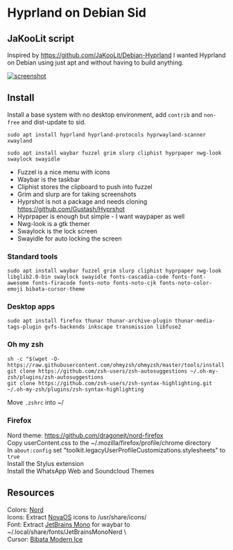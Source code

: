 # Hyprland on Debian Sid
## JaKooLit script
Inspired by https://github.com/JaKooLit/Debian-Hyprland I wanted Hyprland on Debian using just apt and without having to build anything.

[![screenshot](https://imghost.lol/screenshots/2024-08-21-011113_hyprshot.png)](https://imghost.lol/screenshots/2024-08-21-011113_hyprshot.png)

## Install
Install a base system with no desktop environment, add `contrib` and `non-free` and dist-update to sid.

`sudo apt install hyprland hyprland-protocols hyprwayland-scanner xwayland`

`sudo apt install waybar fuzzel grim slurp cliphist hyprpaper nwg-look swaylock swayidle`

- Fuzzel is a nice menu with icons
- Waybar is the taskbar
- Cliphist stores the clipboard to push into fuzzel
- Grim and slurp are for taking screenshots
- Hyprshot is not a package and needs cloning https://github.com/Gustash/Hyprshot
- Hyprpaper is enough but simple - I want waypaper as well
- Nwg-look is a gtk themer
- Swaylock is the lock screen
- Swayidle for auto locking the screen

### Standard tools
`sudo apt install waybar fuzzel grim slurp cliphist hyprpaper nwg-look libglib2.0-bin swaylock swayidle fonts-cascadia-code fonts-font-awesome fonts-firacode fonts-noto fonts-noto-cjk fonts-noto-color-emoji bibata-cursor-theme`

### Desktop apps
`sudo apt install firefox thunar thunar-archive-plugin thunar-media-tags-plugin gvfs-backends inkscape transmission libfuse2`

### Oh my zsh
```
sh -c "$(wget -O- https://raw.githubusercontent.com/ohmyzsh/ohmyzsh/master/tools/install.sh)" 
git clone https://github.com/zsh-users/zsh-autosuggestions ~/.oh-my-zsh/plugins/zsh-autosuggestions
git clone https://github.com/zsh-users/zsh-syntax-highlighting.git ~/.oh-my-zsh/plugins/zsh-syntax-highlighting
```

Move `.zshrc` into ~/

### Firefox
Nord theme: https://github.com/dragonejt/nord-firefox \
Copy userContent.css to the ~/.mozilla/firefox/profile/chrome directory \
In `about:config` set "toolkit.legacyUserProfileCustomizations.stylesheets" to `true` \
Install the Stylus extension \
Install the WhatsApp Web and Soundcloud Themes 

## Resources
Colors: [Nord](https://www.nordtheme.com/) \
Icons: Extract [NovaOS](https://github.com/NicklasVraa/NovaOS-nord-Icons) icons to /usr/share/icons/ \
Font: Extract [JetBrains Mono](https://github.com/ryanoasis/nerd-fonts/releases/latest/download/JetBrainsMono.tar.xz) for waybar to ~/.local/share/fonts/JetBrainsMonoNerd \ \
Cursor: [Bibata Modern Ice](https://packages.debian.org/sid/bibata-cursor-theme)



